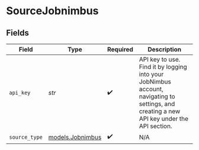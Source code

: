 # SourceJobnimbus


## Fields

| Field                                                                                                                                     | Type                                                                                                                                      | Required                                                                                                                                  | Description                                                                                                                               |
| ----------------------------------------------------------------------------------------------------------------------------------------- | ----------------------------------------------------------------------------------------------------------------------------------------- | ----------------------------------------------------------------------------------------------------------------------------------------- | ----------------------------------------------------------------------------------------------------------------------------------------- |
| `api_key`                                                                                                                                 | *str*                                                                                                                                     | :heavy_check_mark:                                                                                                                        | API key to use. Find it by logging into your JobNimbus account, navigating to settings, and creating a new API key under the API section. |
| `source_type`                                                                                                                             | [models.Jobnimbus](../models/jobnimbus.md)                                                                                                | :heavy_check_mark:                                                                                                                        | N/A                                                                                                                                       |